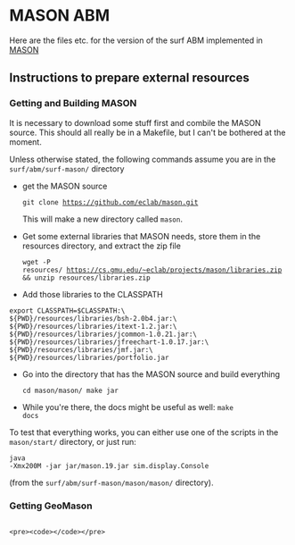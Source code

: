 # MASON ABM

Here are the files etc. for the version of the surf ABM implemented in [MASON](https://cs.gmu.edu/~eclab/projects/mason/)


## Instructions to prepare external resources

### Getting and Building MASON

It is necessary to download some stuff first and combile the MASON source. This should all really be in a Makefile, but I can't be bothered at the moment.

Unless otherwise stated, the following commands assume you are in the <code>surf/abm/surf-mason/</code> directory

 - get the MASON source <pre><code>git clone https://github.com/eclab/mason.git</code></pre> This will make a new directory called <code>mason</code>.
 
 - Get some external libraries that MASON needs, store them in the resources directory, and extract the zip file  <pre><code>wget -P resources/ https://cs.gmu.edu/~eclab/projects/mason/libraries.zip && unzip resources/libraries.zip </code></pre> 

 - Add those libraries to the CLASSPATH 
<pre><code>export CLASSPATH=$CLASSPATH:\
${PWD}/resources/libraries/bsh-2.0b4.jar:\
${PWD}/resources/libraries/itext-1.2.jar:\
${PWD}/resources/libraries/jcommon-1.0.21.jar:\
${PWD}/resources/libraries/jfreechart-1.0.17.jar:\
${PWD}/resources/libraries/jmf.jar:\
${PWD}/resources/libraries/portfolio.jar</code></pre>

 - Go into the directory that has the MASON source and build everything <pre><code>cd mason/mason/
make jar</code></pre>

 - While you're there, the docs might be useful as well: <code>make docs</code>

To test that everything works, you can either use one of the scripts in the <code>mason/start/</code> directory, or just run: <pre><code>java -Xmx200M -jar jar/mason.19.jar sim.display.Console</code></pre> (from the <code>surf/abm/surf-mason/mason/mason/</code> directory).

### Getting GeoMason






  
   <pre><code></code></pre>
    <pre><code></code></pre>

 

